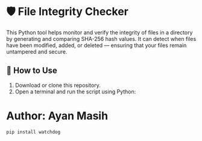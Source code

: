 # 🛡️ File Integrity Checker

This Python tool helps monitor and verify the integrity of files in a directory by generating and comparing SHA-256 hash values. It can detect when files have been modified, added, or deleted — ensuring that your files remain untampered and secure.

## 🚀 How to Use

1. Download or clone this repository.
2. Open a terminal and run the script using Python:

# Author: Ayan Masih
   ```bash
pip install watchdog
